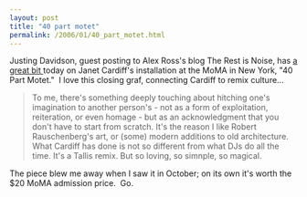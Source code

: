 ```yaml
---
layout: post
title: "40 part motet"
permalink: /2006/01/40_part_motet.html
---
```


<p>Justing Davidson, guest posting to Alex Ross's blog The Rest is Noise, has <a href="http://www.therestisnoise.com/2006/01/spem_in_moma_re.html">a great bit </a>today on Janet Cardiff's installation at the MoMA in New York, &quot;40 Part Motet.&quot;&nbsp; I love this closing graf, connecting Cardiff to remix culture...</p><blockquote><p>To me, there's something deeply touching about hitching one's
imagination to another person's - not as a form of exploitation,
reiteration, or even homage - but as an acknowledgment that you don't
have to start from scratch. It's the reason I like Robert
Rauschenberg's art, or (some) modern additions to old architecture.
What Cardiff has done is not so different from what DJs do all the
time. It's a Tallis remix. But so loving, so simnple, so magical.</p></blockquote><p>The piece blew me away when I saw it in October; on its own it's worth the $20 MoMA admission price.&nbsp; Go.<br /></p>


